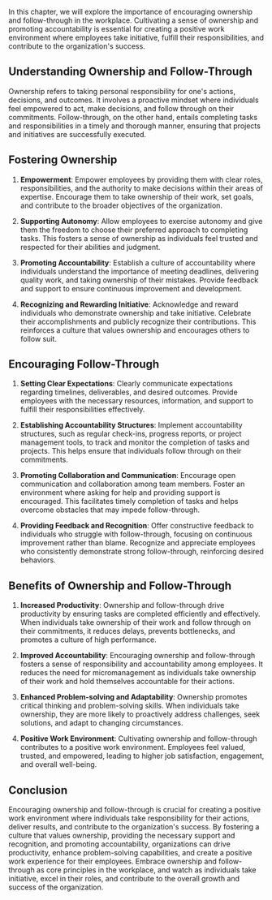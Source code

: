 
In this chapter, we will explore the importance of encouraging ownership and follow-through in the workplace. Cultivating a sense of ownership and promoting accountability is essential for creating a positive work environment where employees take initiative, fulfill their responsibilities, and contribute to the organization's success.

## Understanding Ownership and Follow-Through

Ownership refers to taking personal responsibility for one's actions, decisions, and outcomes. It involves a proactive mindset where individuals feel empowered to act, make decisions, and follow through on their commitments. Follow-through, on the other hand, entails completing tasks and responsibilities in a timely and thorough manner, ensuring that projects and initiatives are successfully executed.

## Fostering Ownership

1. **Empowerment**: Empower employees by providing them with clear roles, responsibilities, and the authority to make decisions within their areas of expertise. Encourage them to take ownership of their work, set goals, and contribute to the broader objectives of the organization.
    
2. **Supporting Autonomy**: Allow employees to exercise autonomy and give them the freedom to choose their preferred approach to completing tasks. This fosters a sense of ownership as individuals feel trusted and respected for their abilities and judgment.
    
3. **Promoting Accountability**: Establish a culture of accountability where individuals understand the importance of meeting deadlines, delivering quality work, and taking ownership of their mistakes. Provide feedback and support to ensure continuous improvement and development.
    
4. **Recognizing and Rewarding Initiative**: Acknowledge and reward individuals who demonstrate ownership and take initiative. Celebrate their accomplishments and publicly recognize their contributions. This reinforces a culture that values ownership and encourages others to follow suit.
    

## Encouraging Follow-Through

1. **Setting Clear Expectations**: Clearly communicate expectations regarding timelines, deliverables, and desired outcomes. Provide employees with the necessary resources, information, and support to fulfill their responsibilities effectively.
    
2. **Establishing Accountability Structures**: Implement accountability structures, such as regular check-ins, progress reports, or project management tools, to track and monitor the completion of tasks and projects. This helps ensure that individuals follow through on their commitments.
    
3. **Promoting Collaboration and Communication**: Encourage open communication and collaboration among team members. Foster an environment where asking for help and providing support is encouraged. This facilitates timely completion of tasks and helps overcome obstacles that may impede follow-through.
    
4. **Providing Feedback and Recognition**: Offer constructive feedback to individuals who struggle with follow-through, focusing on continuous improvement rather than blame. Recognize and appreciate employees who consistently demonstrate strong follow-through, reinforcing desired behaviors.
    

## Benefits of Ownership and Follow-Through

1. **Increased Productivity**: Ownership and follow-through drive productivity by ensuring tasks are completed efficiently and effectively. When individuals take ownership of their work and follow through on their commitments, it reduces delays, prevents bottlenecks, and promotes a culture of high performance.
    
2. **Improved Accountability**: Encouraging ownership and follow-through fosters a sense of responsibility and accountability among employees. It reduces the need for micromanagement as individuals take ownership of their work and hold themselves accountable for their actions.
    
3. **Enhanced Problem-solving and Adaptability**: Ownership promotes critical thinking and problem-solving skills. When individuals take ownership, they are more likely to proactively address challenges, seek solutions, and adapt to changing circumstances.
    
4. **Positive Work Environment**: Cultivating ownership and follow-through contributes to a positive work environment. Employees feel valued, trusted, and empowered, leading to higher job satisfaction, engagement, and overall well-being.
    

## Conclusion

Encouraging ownership and follow-through is crucial for creating a positive work environment where individuals take responsibility for their actions, deliver results, and contribute to the organization's success. By fostering a culture that values ownership, providing the necessary support and recognition, and promoting accountability, organizations can drive productivity, enhance problem-solving capabilities, and create a positive work experience for their employees. Embrace ownership and follow-through as core principles in the workplace, and watch as individuals take initiative, excel in their roles, and contribute to the overall growth and success of the organization.
